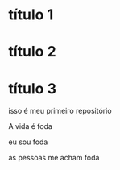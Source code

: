 # título 1
# título 2
# título 3

isso é meu primeiro repositório

A vida é foda

eu sou foda

as pessoas me acham foda
